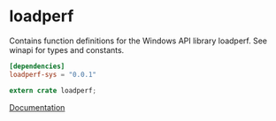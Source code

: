 # loadperf #
Contains function definitions for the Windows API library loadperf. See winapi for types and constants.

```toml
[dependencies]
loadperf-sys = "0.0.1"
```

```rust
extern crate loadperf;
```

[Documentation](https://retep998.github.io/doc/loadperf/)
